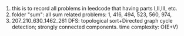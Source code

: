 1. this is to record all problems in leedcode that having parts I,II,III, etc.
2. folder "sum": all sum related problems: 1, 416, 494, 523, 560, 974, 
3. 207_210_630_1462_261 DFS: topological sort+Directed graph cycle detection; strongly connected components. time complexity: O(E+V)

